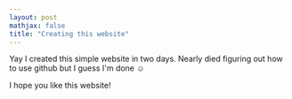```yaml
---
layout: post
mathjax: false
title: "Creating this website"
---
```


Yay I created this simple website in two days. Nearly died figuring out how to use github but I guess I'm done ☺️

I hope you like this website!
